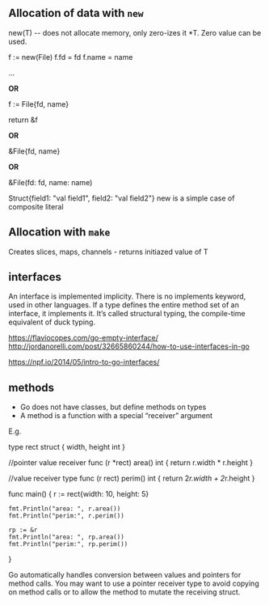 ## Allocation of data with `new`


new(T) -- does not allocate memory, only zero-izes it *T. Zero value can be used.


f := new(File)
f.fd = fd
f.name = name

...

**OR**

f := File{fd, name}

return &f

**OR**

&File{fd, name}

**OR**

&File(fd: fd, name: name)


Struct{field1: "val field1", field2: "val field2"}
new is a simple case of composite literal

## Allocation with `make`

Creates slices, maps, channels - returns initiazed value of T

## interfaces

An interface is implemented implicity. There is no implements keyword, used in other languages. If a type defines the entire method set of an interface, it implements it. It’s called structural typing, the compile-time equivalent of duck typing.

https://flaviocopes.com/go-empty-interface/
http://jordanorelli.com/post/32665860244/how-to-use-interfaces-in-go

<https://npf.io/2014/05/intro-to-go-interfaces/>

## methods

- Go does not have classes, but define methods on types
- A method is a function with a special “receiver” argument

E.g.

type rect struct {
    width, height int
}

//pointer value receiver
func (r *rect) area() int {
    return r.width * r.height
}

//value receiver type
func (r rect) perim() int {
    return 2*r.width + 2*r.height
}

func main() {
    r := rect{width: 10, height: 5}

```
fmt.Println("area: ", r.area())
fmt.Println("perim:", r.perim())

rp := &r
fmt.Println("area: ", rp.area())
fmt.Println("perim:", rp.perim())
```

}

Go automatically handles conversion between values and pointers for method calls. You may want to use a pointer receiver type to avoid copying on 
method calls or to allow the method to mutate the receiving struct.

## 
